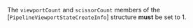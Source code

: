 The `viewportCount` and `scissorCount` members of the
[`PipelineViewportStateCreateInfo`] structure  **must**  be set to 1.